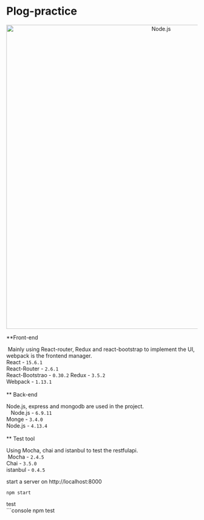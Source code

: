 # Plog-practice  

<p align="center">
    <img alt="Node.js" src="http://imgur.com/fL2nwgb.png" width="800"/>
</p>  
    
**Front-end  

  Mainly using React-router, Redux and react-bootstrap to implement the UI, webpack is the frontend manager.  
  React - `15.6.1`  
    React-Router - `2.6.1`  
    React-Bootstrao - `0.30.2`
    Redux    - `3.5.2`  
    Webpack  - `1.13.1`  
    
** Back-end  

  Node.js, express and mongodb are used in the project.  
    Node.js  - `6.9.11`  
    Monge    - `3.4.0`  
    Node.js  - `4.13.4`  
    
** Test tool  

  Using Mocha, chai and istanbul to test the restfulapi.  
  Mocha    - `2.4.5`  
    Chai     - `3.5.0`  
    istanbul - `0.4.5`  
   
start a server on http://localhost:8000  
  ```console
npm start
```
  test    
    ```console
npm test
```
  
